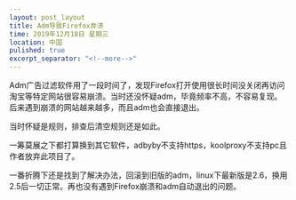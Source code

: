```yaml
---
layout: post_layout
title: Adm导致Firefox奔溃
time: 2019年12月18日 星期三
location: 中国
pulished: true
excerpt_separator: "<!--more-->"
---
```






Adm广告过滤软件用了一段时间了，发现Firefox打开使用很长时间没关闭再访问淘宝等特定网站很容易崩溃。当时还没怀疑adm，毕竟频率不高，不容易复现。后来遇到崩溃的网站越来越多，而且adm也会直接退出。

当时怀疑是规则，排查后清空规则还是如此。

一筹莫展之下都打算换到其它软件，adbyby不支持https，koolproxy不支持pc且作者放弃此项目了。

一番折腾下还是找到了解决办法，回滚到旧版的adm，linux下最新版是2.6，换用2.5后一切正常。再也没有遇到Firefox崩溃和adm自动退出的问题。